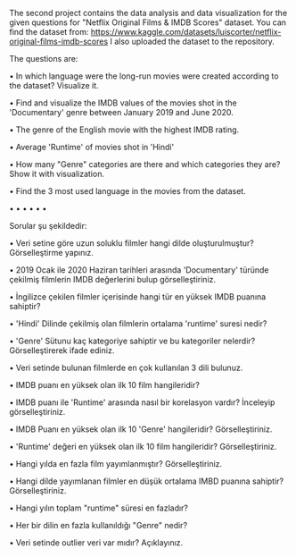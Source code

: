The second project contains the data analysis and data visualization for the given questions for "Netflix Original Films & IMDB Scores" dataset.
You can find the dataset from: https://www.kaggle.com/datasets/luiscorter/netflix-original-films-imdb-scores
I also uploaded the dataset to the repository.

The questions are:

• In which language were the long-run movies were created according to the dataset? 
Visualize it.

• Find and visualize the IMDB values of the movies shot in the 'Documentary' genre between January 2019 and June 2020.

• The genre of the English movie with the highest IMDB rating.

• Average 'Runtime' of movies shot in 'Hindi'

• How many "Genre" categories are there and which categories they are? 
Show it with visualization.

• Find the 3 most used language in the movies from the dataset.

•
•
•
•
•
•

Sorular şu şekildedir:

• Veri setine göre uzun soluklu filmler hangi dilde oluşturulmuştur?
Görselleştirme yapınız.

• 2019 Ocak ile 2020 Haziran tarihleri arasında 'Documentary'
türünde çekilmiş filmlerin IMDB değerlerini bulup görselleştiriniz.

• İngilizce çekilen filmler içerisinde hangi tür en yüksek IMDB
puanına sahiptir?

• 'Hindi' Dilinde çekilmiş olan filmlerin ortalama 'runtime' suresi
nedir?

• 'Genre' Sütunu kaç kategoriye sahiptir ve bu kategoriler nelerdir?
Görselleştirerek ifade ediniz.

• Veri setinde bulunan filmlerde en çok kullanılan 3 dili bulunuz.

• IMDB puanı en yüksek olan ilk 10 film hangileridir?

• IMDB puanı ile 'Runtime' arasında nasıl bir korelasyon vardır?
İnceleyip görselleştiriniz.

• IMDB Puanı en yüksek olan ilk 10 'Genre' hangileridir? 
Görselleştiriniz.

• 'Runtime' değeri en yüksek olan ilk 10 film hangileridir?
Görselleştiriniz.

• Hangi yılda en fazla film yayımlanmıştır? 
Görselleştiriniz.

• Hangi dilde yayımlanan filmler en düşük ortalama IMBD puanına
sahiptir? 
Görselleştiriniz.

• Hangi yılın toplam "runtime" süresi en fazladır?

• Her bir dilin en fazla kullanıldığı "Genre" nedir?

• Veri setinde outlier veri var mıdır? Açıklayınız.
